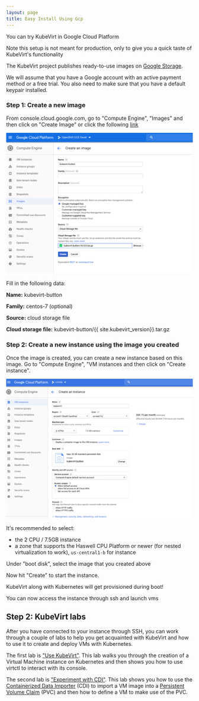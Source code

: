 ```yaml
---
layout: page
title: Easy Install Using Gcp
---
```


You can try KubeVirt in Google Cloud Platform

Note this setup is not meant for production, only to give you a quick taste of KubeVirt's functionality

The KubeVirt project publishes ready-to-use images on [Google Storage](https://console.cloud.google.com/storage/browser/kubevirt-button). 

We will assume that you have a Google account with an active payment method or a free
trial. You also need to make sure that you have a default keypair installed.

### Step 1: Create a new image

From console.cloud.google.com, go to "Compute Engine", "Images" and then click
on "Create Image" or click the following [link](https://console.cloud.google.com/compute/imagesAdd?)

![screenshot0040](/assets/images/kubevirt-button/create_image.png)

Fill in the following data:

**Name:** kubevirt-button

**Family:** centos-7 (optional)

**Source:** cloud storage file

**Cloud storage file:** kubevirt-button/{{ site.kubevirt_version}}.tar.gz

### Step 2: Create a new instance using the image you created

Once the image is created, you can create a new instance based on this image.
Go to "Compute Engine", "VM instances and then click on "Create instance".

![screenshot0042](/assets/images/kubevirt-button/create_instance_1.png)

It's recommended to select:

- the 2 CPU / 7.5GB instance
- a zone that supports the Haswell CPU Platform or newer (for nested virtualization to work), `us-central1-b` for instance

Under "boot disk",
select the image that you created above

Now hit "Create" to start the instance.

KubeVirt along with Kubernetes will get provisioned during boot!

You can now access the instance through ssh and launch vms

## Step 2: KubeVirt labs

After you have connected to your instance through SSH, you can
work through a couple of labs to help you get acquainted with KubeVirt
and how to use it to create and deploy VMs with Kubernetes.

The first lab is ["Use KubeVirt"](../labs/kubernetes/lab6). This lab walks you
through the creation of a Virtual Machine instance on Kubernetes and then
shows you how to use virtctl to interact with its console.

The second lab is ["Experiment with CDI"](../labs/kubernetes/lab7). This
lab shows you how to use the [Containerized Data Importer](https://github.com/kubevirt/containerized-data-importer)
(CDI) to import a VM image into a [Persistent Volume Claim](https://kubernetes.io/docs/concepts/storage/persistent-volumes/)
(PVC) and then how to define a VM to make use of the PVC.
